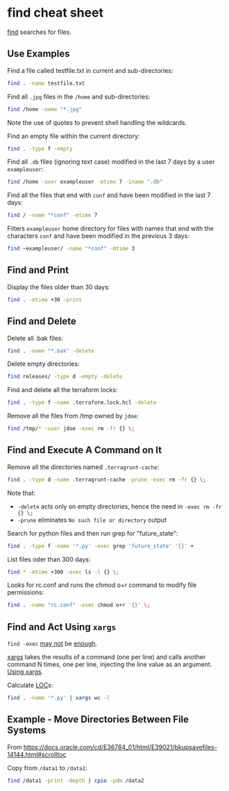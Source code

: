 # find cheat sheet

[find](https://www.linux.org/docs/man1/find.html) searches for files.


## Use Examples

Find a file called testfile.txt in current and sub-directories:
```sh
find . -name testfile.txt
```

Find all `.jpg` files in the `/home` and sub-directories:
```sh
find /home -name "*.jpg"
```
Note the use of quotes to prevent shell handling the wildcards.


Find an empty file within the current directory:
```sh
find . -type f -empty
```

Find all `.db` files (ignoring text case) modified in the last 7 days by a user
`exampleuser`:

```sh
find /home -user exampleuser -mtime 7 -iname ".db"
```

Find all the files that end with `conf` and have been modified in the last 7
days:
```sh
find / -name "*conf" -mtime 7
```
Filters `exampleuser` home directory for files with names that end with the
characters `conf` and have been modified in the previous 3 days:
```sh
find ~exampleuser/ -name "*conf" -mtime 3
```

## Find and Print

Display the files older than 30 days:
```sh
find . -mtime +30 -print
```

## Find and Delete

Delete all .bak files:
```sh
find . -name "*.bak" -delete
```
Delete empty directories:
```sh
find releases/ -type d -empty -delete
```

Find and delete all the terraform locks:
```sh
find . -type f -name .terraform.lock.hcl -delete
```

Remove all the files from /tmp owned by `jdoe`:
```sh
find /tmp/* -user jdoe -exec rm -fr {} \;
```

## Find and Execute A Command on It

Remove all the directories named `.terragrunt-cache`:

```sh
find . -type d -name .terragrunt-cache -prune -exec rm -fr {} \;
```
Note that:

* `-delete` acts only on empty directories, hence the need in
`-exec rm -fr {} \;`
* `-prune` eliminates `No such file or directory` output

Search for python files and then run grep for "future_state":
```sh
find . -type f -name '*.py' -exec grep 'future_state' '{}' +
```

List files oder than 300 days:
```sh
find * -mtime +300 -exec ls -l {} \;
```

Looks for rc.conf and runs the chmod o+r command to modify file permissions:
```sh
find . -name "rc.conf" -exec chmod o+r '{}' \;
```

## Find and Act Using `xargs`

`find -exec`
[may not](https://www.everythingcli.org/find-exec-vs-find-xargs/) be
[enough](https://danielmiessler.com/blog/linux-xargs-vs-exec/).

[xargs](https://man7.org/linux/man-pages/man1/xargs.1.html) takes the results of
a command (one per line) and calls another command N times, one per line,
injecting the line value as an argument.
[Using xargs](https://shapeshed.com/unix-xargs/).

Calculate [LOC](https://en.wikipedia.org/wiki/Source_lines_of_code)s:
```sh
find . -name '*.py' | xargs wc -l
```

## Example - Move Directories Between File Systems

From https://docs.oracle.com/cd/E36784_01/html/E39021/bkupsavefiles-14144.html#scrolltoc

Copy from `/data1` to `/data1`:

```sh
find /data1 -print -depth | cpio -pdm /data2
```
